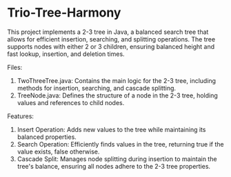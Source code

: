# Trio-Tree-Harmony
This project implements a 2-3 tree in Java, a balanced search tree that allows for efficient insertion, searching, and splitting operations. The tree supports nodes with either 2 or 3 children, ensuring balanced height and fast lookup, insertion, and deletion times.

Files:

1) TwoThreeTree.java: Contains the main logic for the 2-3 tree, including methods for insertion, searching, and cascade splitting.
2) TreeNode.java: Defines the structure of a node in the 2-3 tree, holding values and references to child nodes.

Features:

1) Insert Operation: Adds new values to the tree while maintaining its balanced properties.
2) Search Operation: Efficiently finds values in the tree, returning true if the value exists, false otherwise.
3) Cascade Split: Manages node splitting during insertion to maintain the tree's balance, ensuring all nodes adhere to the 2-3 tree properties.
